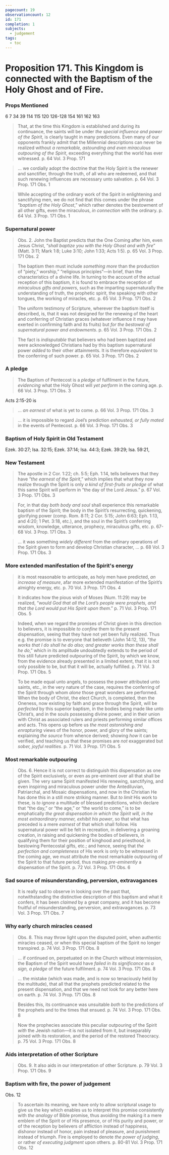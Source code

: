 ```yaml
---
pagecount: 19
observationcount: 12
id: 171
completion: 1
subjects:
  - judgement
tags:
  - toc
---
```

# Proposition 171. This Kingdom is connected with the Baptism of the Holy Ghost and of Fire.

### Props Mentioned
6 7 34 39 114 115 120 126-128 154 161 162 163

>That, at the time this Kingdom is established and during its continuance, the saints will be under *the special influence and power of the Spirit*, is clearly taught in many predictions. Even many of our opponents frankly admit that the Millennial descriptions can never be realized without *a remarkable, astounding and even miraculous outpouring of the Spirit*, exceeding everything that the world has ever witnessed.
>p. 64 Vol. 3 Prop. 171

>... we cordially adopt the doctrine that the Holy Spirit is the renewer and sanctifier, through the truth, of all who are redeemed, and that such renewing influences are necessary unto salvation.
>p. 64 Vol. 3 Prop. 171 Obs. 1

>While accepting of the ordinary work of the Spirit in enlightening and sanctifying men, we do not find that this comes under the phrase “*baptism of the Holy Ghost*,” which rather denotes the bestowment of all other gifts, even the miraculous, *in connection* with the ordinary.
>p. 64 Vol. 3 Prop. 171 Obs. 1
### Supernatural power
>Obs. 2. John the Baptist predicts that the One Coming after him, even Jesus Christ, “*shall baptize you with the Holy Ghost and with fire*” (Matt. 3:11; Mark 1:8; Luke 3:10; John 1:33; Acts 1:5).
>p. 65 Vol. 3 Prop. 171 Obs. 2

>The baptism then must include *something more* than the production of “piety,” worship,” “religious principles”—in brief, than the characteristics of a divine life. In turning to the account of the actual reception of this baptism, it is found to embrace the reception of *miraculous gifts and powers*, such as the imparting supernaturally the understanding of truth, the prophetic spirit, the speaking with other tongues, the working of miracles, etc.
>p. 65 Vol. 3 Prop. 171 Obs. 2

>The uniform testimony of Scripture, wherever the baptism itself is described, is, that it was not designed for the renewing of the heart and conferring of Christian graces (whatever influence it may have exerted in confirming faith and its fruits) but *for the bestowal of supernatural power and endowments*.
>p. 65 Vol. 3 Prop. 171 Obs. 2

>The fact is *indisputable* that believers who had been baptized and were acknowledged Christians had by this baptism supernatural power *added* to their other attainments. It is therefore *equivalent* to the conferring of such power.
>p. 65 Vol. 3 Prop. 171 Obs. 2
### A pledge
>The Baptism of Pentecost is a *pledge* of fulfilment in the future, *evidencing* what the Holy Ghost will *yet perform* in the coming age.
>p. 66 Vol. 3 Prop. 171 Obs. 3

Acts 2:15-20 is
>... *an earnest* of what is yet to come.
>p. 66 Vol. 3 Prop. 171 Obs. 3

>... it is impossible to regard Joel’s prediction *exhausted, or fully mated* in the events of Pentecost.
>p. 66 Vol. 3 Prop. 171 Obs. 3

### Baptism of Holy Spirit in Old Testament
Ezek. 30:27; Isa. 32:15; Ezek. 37:14; Isa. 44:3; Ezek. 39:29; Isa. 59:21,
### New Testament
>The apostle in 2 Cor. 1:22; ch. 5:5; Eph. 1:14, tells believers that they have “*the earnest of the Spirit*,” which implies that what they now realize through the Spirit is only *a kind of first-fruits or pledge* of what this same Spirit will perform in “the day of the Lord Jesus.”
>p. 67 Vol. 3 Prop. 171 Obs. 3

>For, in that day *both body and soul* shall experience this remarkable baptism of the Spirit; the body in the Spirit’s resurrecting, quickening, glorifying power (comp. Rom. 8:11; 2 Cor. 5:15; John 6:63; Eph. 1:13, and 4:20; 1 Pet. 3:18, etc.), and the soul in the Spirit’s conferring wisdom, knowledge, utterance, prophecy, miraculous gifts, etc.
>p. 67-68 Vol. 3 Prop. 171 Obs. 3

>... it was something *widely different* from the ordinary operations of the Spirit given to form and develop Christian character, ...
>p. 68 Vol. 3 Prop. 171 Obs. 3
### More extended manifestation of the Spirit's energy
>it is most reasonable to anticipate, as holy men have predicted, *an increase of measure*, afar more extended manifestation of the Spirit’s almighty energy, etc.
>p. 70 Vol. 3 Prop. 171 Obs. 4

>It indicates how the pious wish of Moses (Num. 11:29) may be realized, “*would God that all the Lord’s people were prophets, and that the Lord would put His Spirit upon them*.”
>p. 71 Vol. 3 Prop. 171 Obs. 5

>Indeed, when we regard the promises of Christ given in this direction to believers, it is impossible *to confine* them to the present dispensation, seeing that they have not yet been fully realized. Thus e.g. the promise is to everyone that believeth (John 14:12, 13), “*the works that I do shall he do also; and greater works than these shall he do*,” which in its amplitude undoubtedly extends to the period of this still future predicted outpouring of the Spirit, by which we know, from the evidence already presented in a limited extent, that it is not only possible to be, but that it will be, actually fulfilled.
>p. 71 Vol. 3 Prop. 171 Obs. 5

>To be made equal unto angels, to possess the power attributed unto saints, etc., in the very nature of the case, requires the conferring of the Spirit through whom *alone* those great wonders are performed. When the body of Christ, the elect Church, is completed, then the Oneness, now existing by faith and grace through the Spirit, will be *perfected* by this superior baptism, in the bodies being made like unto Christ’s, and in the souls possessing divine power, and in their union with Christ as associated rulers and priests performing similar offices and acts. This opens up before us *the most astonishing and enrapturing* views of the honor, power, and glory of the saints; explaining *the source* from whence derived; showing *how* it can be verified, and teaching us that these promises are *not* exaggerated but *sober, joyful realities*.
>p. 71 Vol. 3 Prop. 171 Obs. 5

### Most remarkable outpouring
>Obs. 6. Hence it is not correct to distinguish this dispensation as one of the Spirit exclusively, or even as pre-eminent over all that shall be given. The very same Spirit manifested His renewing, sanctifying, and even inspiring and miraculous power under the Antediluvian, Patriarchal, and Mosaic dispensations, and now in the Christian He has done this in a still more striking manner. But *to limit* His work to these, is *to ignore* a multitude of blessed predictions, which declare that “the day,” or “the age,” or “the world to come,” is to be emphatically *the great dispensation in which the Spirit will, in the most extraordinary manner, exhibit his power*, so that what has preceded is a mere *earnest* of that which shall follow. His supernatural power will be felt in recreation, in delivering a groaning creation, in raising and quickening the bodies of believers, in qualifying them for their position of kinghood and priesthood, in bestowing Pentecostal gifts, etc.; and hence, seeing that *the perfection and completeness* of His work is only to be witnessed in the coming age, we must attribute the most remarkable outpouring of the Spirit to that future period, thus making *pre-eminently* a dispensation of the Spirit.
>p. 72 Vol. 3 Prop. 171 Obs. 6
### Sad source of misunderstanding, perversion, extravagances
>It is really sad to observe in looking over the past that, notwithstanding the distinctive description of this baptism and what it confers, it has been *claimed* by a great company, and it has become fruitful of misunderstanding, perversion, and extravagances.
>p. 73 Vol. 3 Prop. 171 Obs. 7
### Why early church miracles ceased
>Obs. 8. This may throw light upon the disputed point, when authentic miracles ceased, or when this special baptism of the Spirit no longer transpired.
>p. 74 Vol. 3 Prop. 171 Obs. 8

>... if continued on, perpetuated on in the Church without intermission, the Baptism of the Spirit would have *failed in its significance as a sign, a pledge* of the future fulfilment.
>p. 74 Vol. 3 Prop. 171 Obs. 8

>... the mistake (which was made, and is now so tenaciously held by the multitude), that all that the prophets predicted related to the present dispensation, and that we need not look for any better here on earth.
>p. 74 Vol. 3 Prop. 171 Obs. 8

>Besides this, its continuance was unsuitable *both* to the predictions of the prophets and to the times that ensued.
>p. 74 Vol. 3 Prop. 171 Obs. 8 

>Now the prophecies associate this peculiar outpouring of the Spirit *with* the Jewish nation—it is not isolated from it, but inseparably joined with its restoration, and the period of the restored Theocracy.
>p. 75 Vol. 3 Prop. 171 Obs. 8
### Aids interpretation of other Scripture
>Obs. 9. It also aids in our interpretation of other Scripture.
>p. 79 Vol. 3 Prop. 171  Obs. 9

### Baptism with fire, the power of judgement
Obs. 12
>To ascertain its meaning, we have only to allow scriptural usage to give us the key which enables us to interpret this promise consistently with *the analogy* of Bible promise, thus avoiding the making it a mere emblem of the Spirit or of His presence, or of His purity and power, or of the reception by believers of affliction instead of happiness, dishonor instead of honor, pain instead of pleasure, and punishment instead of triumph. Fire is employed to denote *the power of judging*, or rather *of executing judgment* upon others.
>p. 80-81 Vol. 3 Prop. 171 Obs. 12





